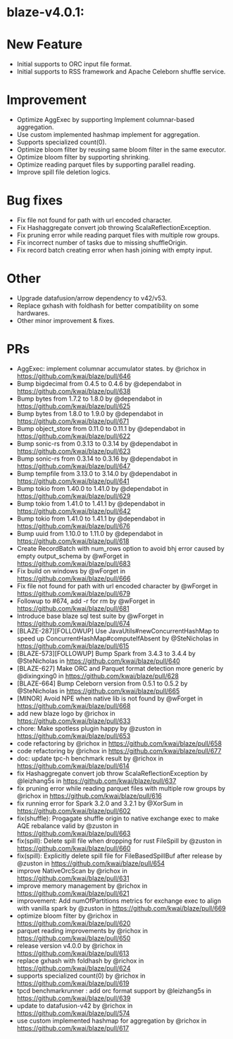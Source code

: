 # blaze-v4.0.1:

# New Feature

* Initial supports to ORC input file format.
* Initial supports to RSS framework and Apache Celeborn shuffle service.

# Improvement

* Optimize AggExec by supporting Implement columnar-based aggregation.
* Use custom implemented hashmap implement for aggregation.
* Supports specialized count(0).
* Optimize bloom filter by reusing same bloom filter in the same executor.
* Optimize bloom filter by supporting shrinking.
* Optimize reading parquet files by supporting parallel reading.
* Improve spill file deletion logics.

# Bug fixes

* Fix file not found for path with url encoded character.
* Fix Hashaggregate convert job throwing ScalaReflectionException.
* Fix pruning error while reading parquet files with multiple row groups.
* Fix incorrect number of tasks due to missing shuffleOrigin.
* Fix record batch creating error when hash joining with empty input.

# Other
* Upgrade datafusion/arrow dependency to v42/v53.
* Replace gxhash with foldhash for better compatibility on some hardwares.
* Other minor improvement & fixes.

# PRs
* AggExec: implement columnar accumulator states. by @richox in https://github.com/kwai/blaze/pull/646
* Bump bigdecimal from 0.4.5 to 0.4.6 by @dependabot in https://github.com/kwai/blaze/pull/638
* Bump bytes from 1.7.2 to 1.8.0 by @dependabot in https://github.com/kwai/blaze/pull/625
* Bump bytes from 1.8.0 to 1.9.0 by @dependabot in https://github.com/kwai/blaze/pull/671
* Bump object_store from 0.11.0 to 0.11.1 by @dependabot in https://github.com/kwai/blaze/pull/622
* Bump sonic-rs from 0.3.13 to 0.3.14 by @dependabot in https://github.com/kwai/blaze/pull/623
* Bump sonic-rs from 0.3.14 to 0.3.16 by @dependabot in https://github.com/kwai/blaze/pull/647
* Bump tempfile from 3.13.0 to 3.14.0 by @dependabot in https://github.com/kwai/blaze/pull/641
* Bump tokio from 1.40.0 to 1.41.0 by @dependabot in https://github.com/kwai/blaze/pull/629
* Bump tokio from 1.41.0 to 1.41.1 by @dependabot in https://github.com/kwai/blaze/pull/642
* Bump tokio from 1.41.0 to 1.41.1 by @dependabot in https://github.com/kwai/blaze/pull/676
* Bump uuid from 1.10.0 to 1.11.0 by @dependabot in https://github.com/kwai/blaze/pull/618
* Create RecordBatch with num_rows option to avoid bhj error caused by empty output_schema by @wForget in https://github.com/kwai/blaze/pull/683
* Fix build on windows by @wForget in https://github.com/kwai/blaze/pull/666
* Fix file not found for path with url encoded character by @wForget in https://github.com/kwai/blaze/pull/679
* Followup to #674, add -r for rm by @wForget in https://github.com/kwai/blaze/pull/681
* Introduce base blaze sql test suite by @wForget in https://github.com/kwai/blaze/pull/674
* [BLAZE-287][FOLLOWUP] Use JavaUtils#newConcurrentHashMap to speed up ConcurrentHashMap#computeIfAbsent by @SteNicholas in https://github.com/kwai/blaze/pull/615
* [BLAZE-573][FOLLOWUP] Bump Spark from 3.4.3 to 3.4.4 by @SteNicholas in https://github.com/kwai/blaze/pull/640
* [BLAZE-627] Make ORC and Parquet format detection more generic by @dixingxing0 in https://github.com/kwai/blaze/pull/628
* [BLAZE-664] Bump Celeborn version from 0.5.1 to 0.5.2 by @SteNicholas in https://github.com/kwai/blaze/pull/665
* [MINOR] Avoid NPE when native lib is not found by @wForget in https://github.com/kwai/blaze/pull/668
* add new blaze logo by @richox in https://github.com/kwai/blaze/pull/633
* chore: Make spotless plugin happy by @zuston in https://github.com/kwai/blaze/pull/653
* code refactoring by @richox in https://github.com/kwai/blaze/pull/658
* code refactoring by @richox in https://github.com/kwai/blaze/pull/677
* doc: update tpc-h benchmark result by @richox in https://github.com/kwai/blaze/pull/614
* fix Hashaggregate convert job throw ScalaReflectionException by @leizhang5s in https://github.com/kwai/blaze/pull/637
* fix pruning error while reading parquet files with multiple row groups by @richox in https://github.com/kwai/blaze/pull/616
* fix running error for Spark 3.2.0 and 3.2.1 by @XorSum in https://github.com/kwai/blaze/pull/602
* fix(shuffle): Progagate shuffle origin to native exchange exec to make AQE rebalance valid by @zuston in https://github.com/kwai/blaze/pull/663
* fix(spill): Delete spill file when dropping for rust FileSpill by @zuston in https://github.com/kwai/blaze/pull/660
* fix(spill): Explicitly delete spill file for FileBasedSpillBuf after release by @zuston in https://github.com/kwai/blaze/pull/654
* improve NativeOrcScan by @richox in https://github.com/kwai/blaze/pull/631
* improve memory management by @richox in https://github.com/kwai/blaze/pull/621
* improvement: Add numOfPartitions metrics for exchange exec to align with vanilla spark by @zuston in https://github.com/kwai/blaze/pull/669
* optimize bloom filter by @richox in https://github.com/kwai/blaze/pull/620
* parquet reading improvements by @richox in https://github.com/kwai/blaze/pull/650
* release version v4.0.0 by @richox in https://github.com/kwai/blaze/pull/613
* replace gxhash with foldhash by @richox in https://github.com/kwai/blaze/pull/624
* supports specialized count(0) by @richox in https://github.com/kwai/blaze/pull/619
* tpcd benchmarkrunner : add orc format support by @leizhang5s in https://github.com/kwai/blaze/pull/639
* update to datafusion-v42 by @richox in https://github.com/kwai/blaze/pull/574
* use custom implemented hashmap for aggregation by @richox in https://github.com/kwai/blaze/pull/617
